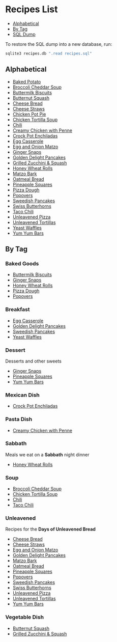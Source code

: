 # Recipes List

- [Alphabetical](#alphabetical)
- [By Tag](#by-tag)
- [SQL Dump](recipes.sql)

To restore the SQL dump into a new database, run:

```bash
sqlite3 recipes.db ".read recipes.sql"
```

## Alphabetical

- [Baked Potato](recipes/baked-potato.md)
- [Broccoli Cheddar Soup](recipes/broccoli-cheddar-soup.md)
- [Buttermilk Biscuits](recipes/buttermilk-biscuits.md)
- [Butternut Squash](recipes/butternut-squash.md)
- [Cheese Bread](recipes/cheese-bread.md)
- [Cheese Straws](recipes/cheese-straws.md)
- [Chicken Pot Pie](recipes/chicken-pot-pie.md)
- [Chicken Tortilla Soup](recipes/chicken-tortilla-soup.md)
- [Chili](recipes/chili.md)
- [Creamy Chicken with Penne](recipes/creamy-chicken-with-penne.md)
- [Crock Pot Enchiladas](recipes/crock-pot-enchiladas.md)
- [Egg Casserole](recipes/egg-casserole.md)
- [Egg and Onion Matzo](recipes/egg-and-onion-matzo.md)
- [Ginger Snaps](recipes/ginger-snaps.md)
- [Golden Delight Pancakes](recipes/golden-delight-pancakes.md)
- [Grilled Zucchini & Squash](recipes/grilled-zucchini-&-squash.md)
- [Honey Wheat Rolls](recipes/honey-wheat-rolls.md)
- [Matzo Bark](recipes/matzo-bark.md)
- [Oatmeal Bread](recipes/oatmeal-bread.md)
- [Pineapple Squares](recipes/pineapple-squares.md)
- [Pizza Dough](recipes/pizza-dough.md)
- [Popovers](recipes/popovers.md)
- [Sweedish Pancakes](recipes/sweedish-pancakes.md)
- [Swiss Butterhorns](recipes/swiss-butterhorns.md)
- [Taco Chili](recipes/taco-chili.md)
- [Unleavened Pizza](recipes/unleavened-pizza.md)
- [Unleavened Tortillas](recipes/unleavened-tortillas.md)
- [Yeast Waffles](recipes/yeast-waffles.md)
- [Yum Yum Bars](recipes/yum-yum-bars.md)

## By Tag

### Baked Goods



- [Buttermilk Biscuits](recipes/buttermilk-biscuits.md)
- [Ginger Snaps](recipes/ginger-snaps.md)
- [Honey Wheat Rolls](recipes/honey-wheat-rolls.md)
- [Pizza Dough](recipes/pizza-dough.md)
- [Popovers](recipes/popovers.md)

### Breakfast



- [Egg Casserole](recipes/egg-casserole.md)
- [Golden Delight Pancakes](recipes/golden-delight-pancakes.md)
- [Sweedish Pancakes](recipes/sweedish-pancakes.md)
- [Yeast Waffles](recipes/yeast-waffles.md)

### Dessert

Desserts and other sweets

- [Ginger Snaps](recipes/ginger-snaps.md)
- [Pineapple Squares](recipes/pineapple-squares.md)
- [Yum Yum Bars](recipes/yum-yum-bars.md)

### Mexican Dish



- [Crock Pot Enchiladas](recipes/crock-pot-enchiladas.md)

### Pasta Dish



- [Creamy Chicken with Penne](recipes/creamy-chicken-with-penne.md)

### Sabbath

Meals we eat on a **Sabbath** night dinner

- [Honey Wheat Rolls](recipes/honey-wheat-rolls.md)

### Soup



- [Broccoli Cheddar Soup](recipes/broccoli-cheddar-soup.md)
- [Chicken Tortilla Soup](recipes/chicken-tortilla-soup.md)
- [Chili](recipes/chili.md)
- [Taco Chili](recipes/taco-chili.md)

### Unleavened

Recipes for the **Days of Unleavened Bread**

- [Cheese Bread](recipes/cheese-bread.md)
- [Cheese Straws](recipes/cheese-straws.md)
- [Egg and Onion Matzo](recipes/egg-and-onion-matzo.md)
- [Golden Delight Pancakes](recipes/golden-delight-pancakes.md)
- [Matzo Bark](recipes/matzo-bark.md)
- [Oatmeal Bread](recipes/oatmeal-bread.md)
- [Pineapple Squares](recipes/pineapple-squares.md)
- [Popovers](recipes/popovers.md)
- [Sweedish Pancakes](recipes/sweedish-pancakes.md)
- [Swiss Butterhorns](recipes/swiss-butterhorns.md)
- [Unleavened Pizza](recipes/unleavened-pizza.md)
- [Unleavened Tortillas](recipes/unleavened-tortillas.md)
- [Yum Yum Bars](recipes/yum-yum-bars.md)

### Vegetable Dish



- [Butternut Squash](recipes/butternut-squash.md)
- [Grilled Zucchini & Squash](recipes/grilled-zucchini-&-squash.md)
